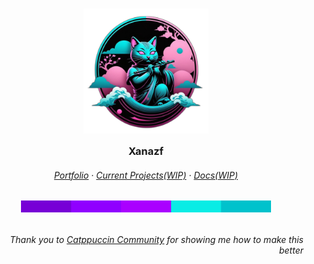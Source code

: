 <h3 align="center">
  <img src="https://github.com/Xanazf/xanazf/blob/main/assets/catlogo1.png?raw=true" width="200" alt="logo"/><br/>
  <img src="https://raw.githubusercontent.com/catppuccin/catppuccin/main/assets/misc/transparent.png" height="30" width="0px"/>
  Xanazf
  <img src="https://raw.githubusercontent.com/catppuccin/catppuccin/main/assets/misc/transparent.png" height="30" width="0px"/>
</h3>

<h6 align="center">
  <a href="https://xanazf.github.io/">Portfolio</a>
  ·
  <a href="https://github.com/">Current Projects(WIP)</a>
  ·
  <a href="https://github.com/">Docs(WIP)</a>
</h6>
<h6 align="center">
    <img src="https://github.com/Xanazf/xanazf/blob/main/assets/basepalette_vt.png?raw=true" width="400"/>
</h6>

<h6 align="end">
  Thank you to <a href="https://github.com/catppuccin">Catppuccin Community</a> for showing me how to make this better
</h6>
